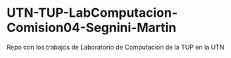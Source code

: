 # UTN-TUP-LabComputacion-Comision04-Segnini-Martin
Repo con los trabajos de Laboratorio de Computacion de la TUP en la UTN
